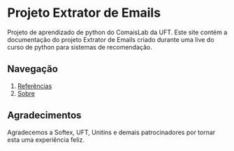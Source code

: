 # Projeto Extrator de Emails 

Projeto de aprendizado de python do ComaisLab da UFT.
Este site contém a documentação do projeto Extrator de Emails criado durante uma live do curso de python para sistemas de recomendação.

## Navegação

1. [Referências](references.md)
2. [Sobre](about.md)

## Agradecimentos

Agradecemos a Softex, UFT, Unitins e demais patrocinadores por tornar esta uma experiência feliz.
